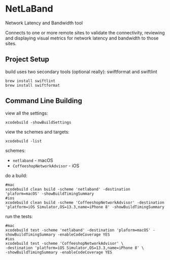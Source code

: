 # NetLaBand

Network Latency and Bandwidth tool

Connects to one or more remote sites to validate the connectivity, reviewing
and displaying visual metrics for network latency and bandwidth to those sites.

## Project Setup

build uses two secondary tools (optional really): swiftformat and swiftlint

    brew install swiftlint
    brew install swiftformat

## Command Line Building

view all the settings:

    xcodebuild -showBuildSettings

view the schemes and targets:

    xcodebuild -list

schemes:

- `netlaband` - macOS
- `CoffeeshopNetworkAdvisor` - iOS

do a build:

    #mac
    xcodebuild clean build -scheme 'netlaband' -destination 'plaform=macOS' -showBuildTimingSummary
    #ios
    xcodebuild clean build -scheme 'CoffeeshopNetworkAdvisor' -destination 'platform=iOS Simulator,OS=13.3,name=iPhone 8' -showBuildTimingSummary

run the tests:

    #mac
    xcodebuild test -scheme 'netlaband' -destination 'plaform=macOS' -showBuildTimingSummary -enableCodeCoverage YES
    #ios
    xcodebuild test -scheme 'CoffeeshopNetworkAdvisor' \
    -destination 'platform=iOS Simulator,OS=13.3,name=iPhone 8' \
    -showBuildTimingSummary -enableCodeCoverage YES



